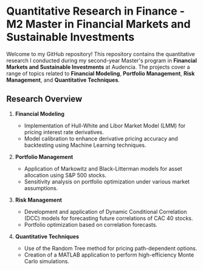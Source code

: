 # Quantitative Research in Finance - M2 Master in Financial Markets and Sustainable Investments

Welcome to my GitHub repository! This repository contains the quantitative research I conducted during my second-year Master's program in **Financial Markets and Sustainable Investments** at Audencia. The projects cover a range of topics related to **Financial Modeling**, **Portfolio Management**, **Risk Management**, and **Quantitative Techniques**.

## Research Overview

1. **Financial Modeling**
    - Implementation of Hull-White and Libor Market Model (LMM) for pricing interest rate derivatives.
    - Model calibration to enhance derivative pricing accuracy and backtesting using Machine Learning techniques.

2. **Portfolio Management**
    - Application of Markowitz and Black-Litterman models for asset allocation using S&P 500 stocks.
    - Sensitivity analysis on portfolio optimization under various market assumptions.

3. **Risk Management**
    - Development and application of Dynamic Conditional Correlation (DCC) models for forecasting future correlations of CAC 40 stocks.
    - Portfolio optimization based on correlation forecasts.

4. **Quantitative Techniques**
    - Use of the Random Tree method for pricing path-dependent options.
    - Creation of a MATLAB application to perform high-efficiency Monte Carlo simulations.
